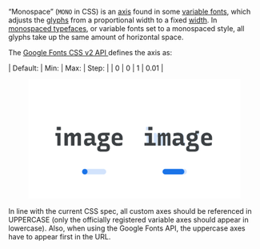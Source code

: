 
“Monospace” (`MONO` in CSS) is an [axis](/glossary/axis_in_variable_fonts) found in some [variable fonts](/glossary/variable_fonts), which adjusts the [glyphs](/glossary/glyph) from a proportional width to a fixed [width](/glossary/width). In [monospaced typefaces](/glossary/monospaced), or variable fonts set to a monospaced style, all glyphs take up the same amount of horizontal space.

The [Google Fonts CSS v2 API ](https://developers.google.com/fonts/docs/css2) defines the axis as:

| Default: | Min: | Max: | Step: |
| 0 | 0 | 1 | 0.01 |

<figure>

![Two side-by-side type specimens of the word “image”, each shown with a variable axis represented beneath as a horizontal slider. The first specimen, with the slider most of the way to the left to represent a lower value on the axis, shows proportional letterforms. The second specimen, with the slider most of the way to the right to represent a higher value on the axis, shows monospaced forms, where each glyph takes up the same amount of horizontal space.](images/thumbnail.svg)

</figure>

In line with the current CSS spec, all custom axes should be referenced in UPPERCASE (only the officially registered variable axes should appear in lowercase). Also, when using the Google Fonts API, the uppercase axes have to appear first in the URL.
